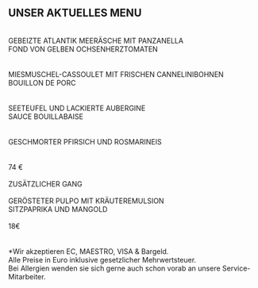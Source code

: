 ## UNSER AKTUELLES MENU  
<br>
GEBEIZTE ATLANTIK MEERÄSCHE MIT  PANZANELLA<br>
FOND VON GELBEN OCHSENHERZTOMATEN<br>
<br>
<br>
MIESMUSCHEL-CASSOULET MIT FRISCHEN CANNELINIBOHNEN<br>
BOUILLON DE PORC <br>
<br>
<br>
SEETEUFEL UND LACKIERTE AUBERGINE <br>
SAUCE BOUILLABAISE<br>
<br>
<br>
GESCHMORTER PFIRSICH UND ROSMARINEIS<br>
<br>
<br>
74 €
<br>
<br>
ZUSÄTZLICHER GANG<br>
<br>
GERÖSTETER PULPO MIT KRÄUTEREMULSION<br>
SITZPAPRIKA UND MANGOLD<br>
<br>
18€
<br/>
<br/>
<br>
*Wir akzeptieren EC, MAESTRO, VISA & Bargeld.<br>
Alle Preise in Euro inklusive gesetzlicher Mehrwertsteuer.<br>
Bei Allergien wenden sie sich gerne auch schon vorab an unsere Service-Mitarbeiter.<br>
